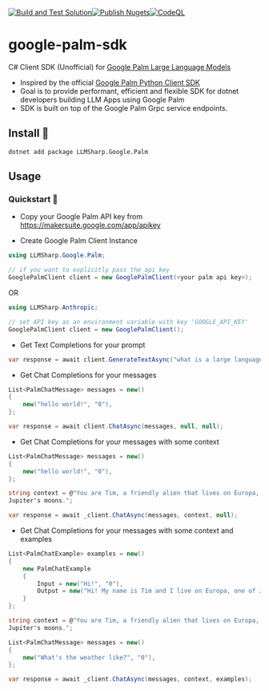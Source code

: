 [![Build and Test Solution](https://github.com/veerashayyagari/google-palm-sdk/actions/workflows/build-and-test.yml/badge.svg)](https://github.com/veerashayyagari/google-palm-sdk/actions/workflows/build-and-test.yml)[![Publish Nugets](https://github.com/veerashayyagari/google-palm-sdk/actions/workflows/publish-nuget.yml/badge.svg)](https://github.com/veerashayyagari/google-palm-sdk/actions/workflows/publish-nuget.yml)[![CodeQL](https://github.com/veerashayyagari/google-palm-sdk/actions/workflows/codeql.yml/badge.svg)](https://github.com/veerashayyagari/google-palm-sdk/actions/workflows/codeql.yml)
# google-palm-sdk
C# Client SDK (Unofficial) for [Google Palm Large Language Models](https://developers.generativeai.google/guide)
- Inspired by the official [Google Palm Python Client SDK](https://developers.generativeai.google/api/python/google/generativeai)
- Goal is to provide performant, efficient and flexible SDK for dotnet developers building LLM Apps using Google Palm
- SDK is built on top of the Google Palm Grpc service endpoints.

## Install 💽

```
dotnet add package LLMSharp.Google.Palm
```

## Usage

### Quickstart 🚀

- Copy your Google Palm API key from https://makersuite.google.com/app/apikey

- Create Google Palm Client Instance

```csharp
using LLMSharp.Google.Palm;

// if you want to explicitly pass the api key
GooglePalmClient client = new GooglePalmClient(<your palm api key>);
```

OR

```csharp
using LLMSharp.Anthropic;

// set API key as an environment variable with key 'GOOGLE_API_KEY'
GooglePalmClient client = new GooglePalmClient();
```

- Get Text Completions for your prompt

```csharp
var response = await client.GenerateTextAsync("what is a large language model?");
```

- Get Chat Completions for your messages

```csharp
List<PalmChatMessage> messages = new()
{
    new("hello world!", "0"),
};

var response = await client.ChatAsync(messages, null, null);
```

- Get Chat Completions for your  messages with some context

```csharp
List<PalmChatMessage> messages = new()
{
    new("hello world!", "0"),
};

string context = @"You are Tim, a friendly alien that lives on Europa, one of
Jupiter's moons.";

var response = await _client.ChatAsync(messages, context, null);
```

- Get Chat Completions for your messages with some context and examples
```csharp
List<PalmChatExample> examples = new()
{
    new PalmChatExample
    {
        Input = new("Hi!", "0"),
        Output = new("Hi! My name is Tim and I live on Europa, one of Jupiter's moons. Brr! It's cold down here!", "1")
    }
};

string context = @"You are Tim, a friendly alien that lives on Europa, one of
Jupiter's moons.";

List<PalmChatMessage> messages = new()
{
    new("What's the weather like?", "0"),
};

var response = await _client.ChatAsync(messages, context, examples);
```



